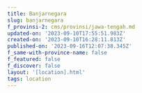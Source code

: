```yaml
---
title: Banjarnegara
slug: banjarnegara
f_provinsi-2: cms/provinsi/jawa-tengah.md
updated-on: '2023-09-10T17:55:51.983Z'
created-on: '2023-09-10T16:28:11.813Z'
published-on: '2023-09-16T12:07:38.345Z'
f_same-with-province-name: false
f_featured: false
f_discover: false
layout: '[location].html'
tags: location
---
```



